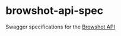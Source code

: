 # browshot-api-spec
Swagger specifications for the [Browshot API](https://browshot.com/api/documentation)
